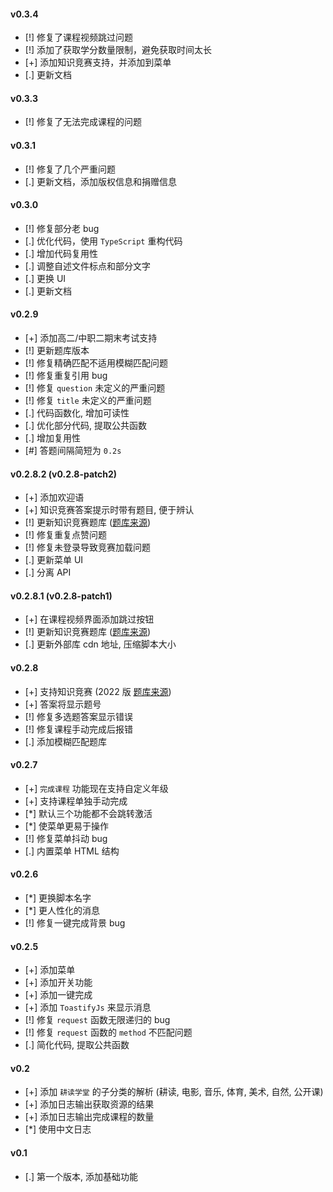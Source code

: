 #### v0.3.4
- [!] 修复了课程视频跳过问题
- [!] 添加了获取学分数量限制，避免获取时间太长
- [+] 添加知识竞赛支持，并添加到菜单
- [.] 更新文档

#### v0.3.3
- [!] 修复了无法完成课程的问题

#### v0.3.1
- [!] 修复了几个严重问题
- [.] 更新文档，添加版权信息和捐赠信息

#### v0.3.0

- [!] 修复部分老 bug
- [.] 优化代码，使用 `TypeScript` 重构代码
- [.] 增加代码复用性
- [.] 调整自述文件标点和部分文字
- [.] 更换 UI
- [.] 更新文档

#### v0.2.9

- [+] 添加高二/中职二期末考试支持
- [!] 更新题库版本
- [!] 修复精确匹配不适用模糊匹配问题
- [!] 修复重复引用 bug
- [!] 修复 `question` 未定义的严重问题
- [!] 修复 `title` 未定义的严重问题
- [.] 代码函数化, 增加可读性
- [.] 优化部分代码, 提取公共函数
- [.] 增加复用性
- [#] 答题间隔简短为 `0.2s`

#### v0.2.8.2 (v0.2.8-patch2)

- [+] 添加欢迎语
- [+] 知识竞赛答案提示时带有题目, 便于辨认
- [!] 更新知识竞赛题库 ([题库来源](https://greasyfork.org/zh-CN/scripts/453791-lib2class))
- [!] 修复重复点赞问题
- [!] 修复未登录导致竞赛加载问题
- [.] 更新菜单 UI
- [.] 分离 API

#### v0.2.8.1 (v0.2.8-patch1)

- [+] 在课程视频界面添加跳过按钮
- [!] 更新知识竞赛题库 ([题库来源](https://greasyfork.org/zh-CN/scripts/453457-lib42classnew))
- [.] 更新外部库 cdn 地址, 压缩脚本大小

#### v0.2.8

- [+] 支持知识竞赛 (2022 版 [题库来源](https://greasyfork.org/zh-CN/scripts/453222-lib42classxin))
- [+] 答案将显示题号
- [!] 修复多选题答案显示错误
- [!] 修复课程手动完成后报错
- [.] 添加模糊匹配题库

#### v0.2.7

- [+] `完成课程` 功能现在支持自定义年级
- [+] 支持课程单独手动完成
- [*] 默认三个功能都不会跳转激活
- [*] 使菜单更易于操作
- [!] 修复菜单抖动 bug
- [.] 内置菜单 HTML 结构

#### v0.2.6

- [*] 更换脚本名字
- [*] 更人性化的消息
- [!] 修复一键完成背景 bug

#### v0.2.5

- [+] 添加菜单
- [+] 添加开关功能
- [+] 添加一键完成
- [+] 添加 `ToastifyJs` 来显示消息
- [!] 修复 `request` 函数无限递归的 bug
- [!] 修复 `request` 函数的 `method` 不匹配问题
- [.] 简化代码, 提取公共函数

#### v0.2

- [+] 添加 `耕读学堂` 的子分类的解析 (耕读, 电影, 音乐, 体育, 美术, 自然, 公开课)
- [+] 添加日志输出获取资源的结果
- [+] 添加日志输出完成课程的数量
- [*] 使用中文日志

#### v0.1

- [.] 第一个版本, 添加基础功能
